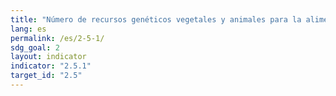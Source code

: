 ```yaml
---
title: "Número de recursos genéticos vegetales y animales para la alimentación y la agricultura en instalaciones de conservación a medio y largo plazo"
lang: es
permalink: /es/2-5-1/
sdg_goal: 2
layout: indicator
indicator: "2.5.1"
target_id: "2.5"
---
```


